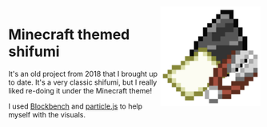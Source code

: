 <img align="right" src="assets/images/mt-shifumi.png" height="200" width="200">

# Minecraft themed shifumi

It's an old project from 2018 that I brought up to date. It's a very classic shifumi, but I really liked re-doing it under the Minecraft theme!

I used [Blockbench](https://www.blockbench.net/) and [particle.js](https://github.com/VincentGarreau/particles.js/) to help myself with the visuals.
